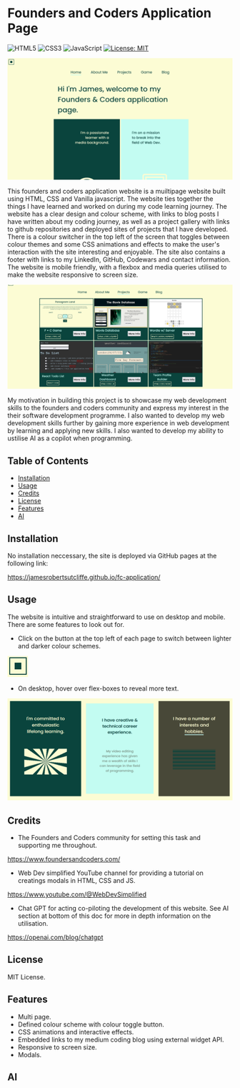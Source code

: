 # Founders and Coders Application Page

![HTML5](https://img.shields.io/badge/html5-%23E34F26.svg?style=for-the-badge&logo=html5&logoColor=white) ![CSS3](https://img.shields.io/badge/css3-%231572B6.svg?style=for-the-badge&logo=css3&logoColor=white) ![JavaScript](https://img.shields.io/badge/javascript-%23323330.svg?style=for-the-badge&logo=javascript&logoColor=%23F7DF1E) [![License: MIT](https://img.shields.io/badge/License-MIT-yellow.svg)](https://opensource.org/licenses/MIT)

![Homepage](assets/images/homepage.png)

This founders and coders application website is a muiltipage website built using HTML, CSS and Vanilla javascript. The website ties together the things I have learned and worked on during my code learning journey. The website has a clear design and colour scheme, with links to blog posts I have written about my coding journey, as well as a project gallery with links to github repositories and deployed sites of projects that I have developed. There is a colour switcher in the top left of the screen that toggles between colour themes and some CSS animations and effects to make the user's interaction with the site interesting and enjoyable. The site also contains a footer with links to my LinkedIn, GitHub, Codewars and contact information. The website is mobile friendly, with a flexbox and media queries utilised to make the website responsive to screen size. 

![Homepage](assets/images/projects.png)

My motivation in building this project is to showcase my web development skills to the founders and coders community and express my interest in the their software development programme. I also wanted to develop my web development skills further by gaining more experience in web development by learning and applying new skills. I also wanted to develop my ability to ustilise AI as a copilot when programming. 

## Table of Contents

- [Installation](#installation)
- [Usage](#usage)
- [Credits](#credits)
- [License](#license)
- [Features](#features)
- [AI](#ai)

## Installation

No installation neccessary, the site is deployed via GitHub pages at the following link:

https://jamesrobertsutcliffe.github.io/fc-application/

## Usage

The website is intuitive and straightforward to use on desktop and mobile. There are some features to look out for. 

- Click on the button at the top left of each page to switch between lighter and darker colour schemes.

![Toggle](assets/images/color_toggle.png)

- On desktop, hover over flex-boxes to reveal more text.

![Boxes](assets/images/boxes.png)

## Credits

- The Founders and Coders community for setting this task and supporting me throughout. 

https://www.foundersandcoders.com/

- Web Dev simplified YouTube channel for providing a tutorial on creatings modals in HTML, CSS and JS.

https://www.youtube.com/@WebDevSimplified

- Chat GPT for acting co-piloting the development of this website. See AI section at bottom of this doc for more in depth information on the utilisation.

https://openai.com/blog/chatgpt

## License

MIT License.

<!-- ## Badges

![badmath](https://img.shields.io/github/languages/top/lernantino/badmath)

Badges aren't necessary, per se, but they demonstrate street cred. Badges let other developers know that you know what you're doing. Check out the badges hosted by [shields.io](https://shields.io/). You may not understand what they all represent now, but you will in time. -->

## Features

- Multi page.
- Defined colour scheme with colour toggle button.
- CSS animations and interactive effects. 
- Embedded links to my medium coding blog using external widget API.
- Responsive to screen size. 
- Modals.

## AI
